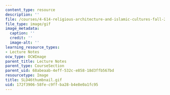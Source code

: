 ```yaml
---
content_type: resource
description: ''
file: /courses/4-614-religious-architecture-and-islamic-cultures-fall-2002/172f390658fec9ffba28b4e8e0a1fc95_SLD46thumbnail.gif
file_type: image/gif
image_metadata:
  caption: ''
  credit: ''
  image-alt: ''
learning_resource_types:
- Lecture Notes
ocw_type: OCWImage
parent_title: Lecture Notes
parent_type: CourseSection
parent_uid: 68abeaab-4eff-532c-e858-18d3ffb567bd
resourcetype: Image
title: SLD46thumbnail.gif
uid: 172f3906-58fe-c9ff-ba28-b4e8e0a1fc95
---
```

